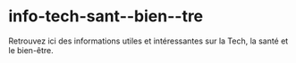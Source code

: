 # info-tech-sant--bien--tre
Retrouvez ici des informations utiles et intéressantes sur la Tech, la santé et le bien-être.
